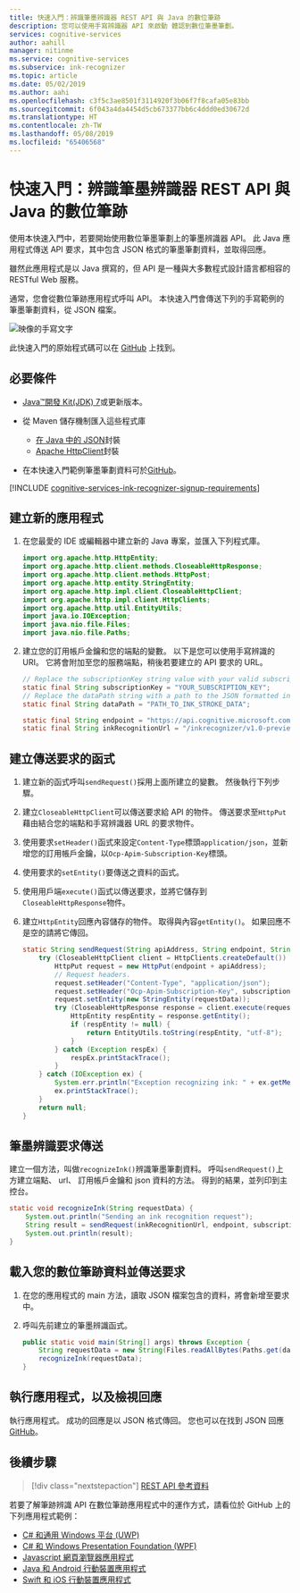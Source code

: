 ```yaml
---
title: 快速入門：辨識筆墨辨識器 REST API 與 Java 的數位筆跡
description: 您可以使用手寫辨識器 API 來啟動 體認到數位筆墨筆劃。
services: cognitive-services
author: aahill
manager: nitinme
ms.service: cognitive-services
ms.subservice: ink-recognizer
ms.topic: article
ms.date: 05/02/2019
ms.author: aahi
ms.openlocfilehash: c3f5c3ae8501f3114920f3b06f7f8cafa05e83bb
ms.sourcegitcommit: 6f043a4da4454d5cb673377bb6c4ddd0ed30672d
ms.translationtype: HT
ms.contentlocale: zh-TW
ms.lasthandoff: 05/08/2019
ms.locfileid: "65406568"
---
```

# <a name="quickstart-recognize-digital-ink-with-the-ink-recognizer-rest-api-and-java"></a>快速入門：辨識筆墨辨識器 REST API 與 Java 的數位筆跡

使用本快速入門中，若要開始使用數位筆墨筆劃上的筆墨辨識器 API。 此 Java 應用程式傳送 API 要求，其中包含 JSON 格式的筆墨筆劃資料，並取得回應。

雖然此應用程式是以 Java 撰寫的，但 API 是一種與大多數程式設計語言都相容的 RESTful Web 服務。

通常，您會從數位筆跡應用程式呼叫 API。 本快速入門會傳送下列的手寫範例的筆墨筆劃資料，從 JSON 檔案。

![映像的手寫文字](../media/handwriting-sample.jpg)

此快速入門的原始程式碼可以在 [GitHub](https://go.microsoft.com/fwlink/?linkid=2089904) 上找到。

## <a name="prerequisites"></a>必要條件

- [Java&trade;開發 Kit(JDK) 7](https://www.oracle.com/technetwork/java/javase/downloads/jdk8-downloads-2133151.html)或更新版本。

- 從 Maven 儲存機制匯入這些程式庫
    - [在 Java 中的 JSON](https://mvnrepository.com/artifact/org.json/json)封裝
    - [Apache HttpClient](https://mvnrepository.com/artifact/org.apache.httpcomponents/httpclient)封裝

- 在本快速入門範例筆墨筆劃資料可於[GitHub](https://go.microsoft.com/fwlink/?linkid=2089904)。

[!INCLUDE [cognitive-services-ink-recognizer-signup-requirements](../../../../includes/cognitive-services-ink-recognizer-signup-requirements.md)]

## <a name="create-a-new-application"></a>建立新的應用程式

1. 在您最愛的 IDE 或編輯器中建立新的 Java 專案，並匯入下列程式庫。

    ```java
    import org.apache.http.HttpEntity;
    import org.apache.http.client.methods.CloseableHttpResponse;
    import org.apache.http.client.methods.HttpPost;
    import org.apache.http.entity.StringEntity;
    import org.apache.http.impl.client.CloseableHttpClient;
    import org.apache.http.impl.client.HttpClients;
    import org.apache.http.util.EntityUtils;
    import java.io.IOException;
    import java.nio.file.Files;
    import java.nio.file.Paths;
    ```

2. 建立您的訂用帳戶金鑰和您的端點的變數。 以下是您可以使用手寫辨識的 URI。 它將會附加至您的服務端點，稍後若要建立的 API 要求的 URL。

    ```java
    // Replace the subscriptionKey string value with your valid subscription key.
    static final String subscriptionKey = "YOUR_SUBSCRIPTION_KEY";
    // Replace the dataPath string with a path to the JSON formatted ink stroke data file.
    static final String dataPath = "PATH_TO_INK_STROKE_DATA";
    
    static final String endpoint = "https://api.cognitive.microsoft.com";
    static final String inkRecognitionUrl = "/inkrecognizer/v1.0-preview/recognize";
    ```

## <a name="create-a-function-to-send-requests"></a>建立傳送要求的函式

1. 建立新的函式呼叫`sendRequest()`採用上面所建立的變數。 然後執行下列步驟。

2. 建立`CloseableHttpClient`可以傳送要求給 API 的物件。 傳送要求至`HttpPut`藉由結合您的端點和手寫辨識器 URL 的要求物件。

3. 使用要求`setHeader()`函式來設定`Content-Type`標頭`application/json`，並新增您的訂用帳戶金鑰，以`Ocp-Apim-Subscription-Key`標頭。

4. 使用要求的`setEntity()`要傳送之資料的函式。   

5. 使用用戶端`execute()`函式以傳送要求，並將它儲存到`CloseableHttpResponse`物件。 

6. 建立`HttpEntity`回應內容儲存的物件。 取得與內容`getEntity()`。 如果回應不是空的請將它傳回。
    
    ```java
    static String sendRequest(String apiAddress, String endpoint, String subscriptionKey, String requestData) {
        try (CloseableHttpClient client = HttpClients.createDefault()) {
            HttpPut request = new HttpPut(endpoint + apiAddress);
            // Request headers.
            request.setHeader("Content-Type", "application/json");
            request.setHeader("Ocp-Apim-Subscription-Key", subscriptionKey);
            request.setEntity(new StringEntity(requestData));
            try (CloseableHttpResponse response = client.execute(request)) {
                HttpEntity respEntity = response.getEntity();
                if (respEntity != null) {
                    return EntityUtils.toString(respEntity, "utf-8");
                }
            } catch (Exception respEx) {
                respEx.printStackTrace();
            }
        } catch (IOException ex) {
            System.err.println("Exception recognizing ink: " + ex.getMessage());
            ex.printStackTrace();
        }
        return null;
    }
    ```

## <a name="send-an-ink-recognition-request"></a>筆墨辨識要求傳送

建立一個方法，叫做`recognizeInk()`辨識筆墨筆劃資料。 呼叫`sendRequest()`上方建立端點、 url、 訂用帳戶金鑰和 json 資料的方法。 得到的結果，並列印到主控台。

```java
static void recognizeInk(String requestData) {
    System.out.println("Sending an ink recognition request");
    String result = sendRequest(inkRecognitionUrl, endpoint, subscriptionKey, requestData);
    System.out.println(result);
}
```

## <a name="load-your-digital-ink-data-and-send-the-request"></a>載入您的數位筆跡資料並傳送要求

1. 在您的應用程式的 main 方法，讀取 JSON 檔案包含的資料，將會新增至要求中。

2. 呼叫先前建立的筆墨辨識函式。
    
    ```java
    public static void main(String[] args) throws Exception {
        String requestData = new String(Files.readAllBytes(Paths.get(dataPath)), "UTF-8");
        recognizeInk(requestData);
    }
    ```

## <a name="run-the-application-and-view-the-response"></a>執行應用程式，以及檢視回應

執行應用程式。 成功的回應是以 JSON 格式傳回。 您也可以在找到 JSON 回應[GitHub](https://go.microsoft.com/fwlink/?linkid=2089904)。

## <a name="next-steps"></a>後續步驟

> [!div class="nextstepaction"]
> [REST API 參考資料](https://go.microsoft.com/fwlink/?linkid=2089907)


若要了解筆跡辨識 API 在數位筆跡應用程式中的運作方式，請看位於 GitHub 上的下列應用程式範例：
* [C# 和通用 Windows 平台 (UWP)](https://go.microsoft.com/fwlink/?linkid=2089803)  
* [C# 和 Windows Presentation Foundation (WPF)](https://go.microsoft.com/fwlink/?linkid=2089804)
* [Javascript 網頁瀏覽器應用程式](https://go.microsoft.com/fwlink/?linkid=2089908)       
* [Java 和 Android 行動裝置應用程式](https://go.microsoft.com/fwlink/?linkid=2089906)
* [Swift 和 iOS 行動裝置應用程式](https://go.microsoft.com/fwlink/?linkid=2089805)
